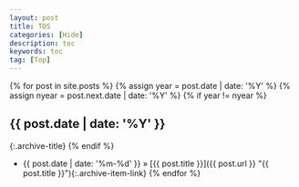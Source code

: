 ```yaml
---
layout: post
title: TOS
categories: [Hide]
description: toc
keywords: toc
tag: [Top]
---
```


{% for post in site.posts %}
{% assign year = post.date | date: '%Y' %}
{% assign nyear = post.next.date | date: '%Y' %}
{% if year != nyear %}
## {{ post.date | date: '%Y' }}
{:.archive-title}
{% endif %}
* {{ post.date | date: '%m-%d' }} &raquo; [{{ post.title }}]({{ post.url }} "{{ post.title }}"){:.archive-item-link}
{% endfor %}
